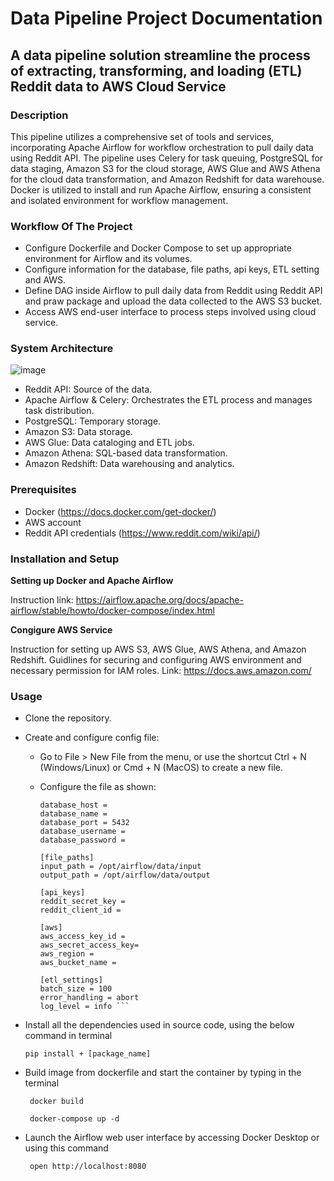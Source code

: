 # **Data Pipeline Project Documentation**
## **A data pipeline solution streamline the process of extracting, transforming, and loading (ETL) Reddit data to AWS Cloud Service**

### **Description**
This pipeline utilizes a comprehensive set of tools and services, incorporating Apache Airflow for workflow orchestration to pull daily data using Reddit API. The pipeline uses Celery for task queuing, PostgreSQL for data staging, Amazon S3 for the cloud storage, AWS Glue and AWS Athena for the cloud data transformation, and Amazon Redshift for data warehouse. Docker is utilized to install and run Apache Airflow, ensuring a consistent and isolated environment for workflow management.

### **Workflow Of The Project**
- Configure Dockerfile and Docker Compose to set up appropriate environment for Airflow and its volumes.
- Configure information for the database, file paths, api keys, ETL setting and AWS.
- Define DAG inside Airflow to pull daily data from Reddit using Reddit API and praw package and upload the data collected to the AWS S3 bucket.
- Access AWS end-user interface to process steps involved using cloud service.

###  **System Architecture**

![image](https://github.com/embiekhochiu/reddit_de/assets/150108017/ace3efe8-62bb-4e62-82fe-c62dbd594ddb)

- Reddit API: Source of the data.
- Apache Airflow & Celery: Orchestrates the ETL process and manages task distribution.
- PostgreSQL: Temporary storage.
- Amazon S3: Data storage.
- AWS Glue: Data cataloging and ETL jobs.
- Amazon Athena: SQL-based data transformation.
- Amazon Redshift: Data warehousing and analytics.

### **Prerequisites**
- Docker (https://docs.docker.com/get-docker/)
- AWS account
- Reddit API credentials (https://www.reddit.com/wiki/api/)

### **Installation and Setup**

**Setting up Docker and Apache Airflow**

Instruction link: https://airflow.apache.org/docs/apache-airflow/stable/howto/docker-compose/index.html

**Congigure AWS Service**

Instruction for setting up AWS S3, AWS Glue, AWS Athena, and Amazon Redshift.
Guidlines for securing and configuring AWS environment and necessary permission for IAM roles.
Link: https://docs.aws.amazon.com/

### **Usage**
- Clone the repository.
- Create and configure config file:
  - Go to File > New File from the menu, or use the shortcut Ctrl + N (Windows/Linux) or Cmd + N (MacOS) to create a new file.
  - Configure the file as shown:
    
    ```[database]
    database_host = 
    database_name = 
    database_port = 5432
    database_username = 
    database_password = 
    
    [file_paths]
    input_path = /opt/airflow/data/input
    output_path = /opt/airflow/data/output
    
    [api_keys]
    reddit_secret_key = 
    reddit_client_id = 
    
    [aws]
    aws_access_key_id = 
    aws_secret_access_key= 
    aws_region =
    aws_bucket_name = 
    
    [etl_settings]
    batch_size = 100
    error_handling = abort
    log_level = info ```

- Install all the dependencies used in source code, using the below command in terminal
  
  `pip install + [package_name]`

- Build image from dockerfile and start the container by typing in the terminal
  
  ` docker build`
  
  ` docker-compose up -d`

- Launch the Airflow web user interface by accessing Docker Desktop or using this command
  
  ` open http://localhost:8080`
    
       

  



 
